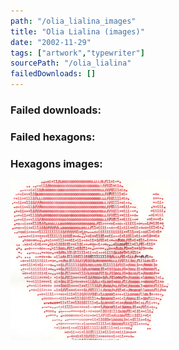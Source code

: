```yaml
---
path: "/olia_lialina_images"
title: "Olia Lialina (images)"
date: "2002-11-29"
tags: ["artwork","typewriter"]
sourcePath: "/olia_lialina"
failedDownloads: []
---
```



### Failed downloads:

### Failed hexagons:

### Hexagons images:
 ![olia_typewritten.jpg_hexagon.jpeg](olia_typewritten.jpg_hexagon.jpeg)
